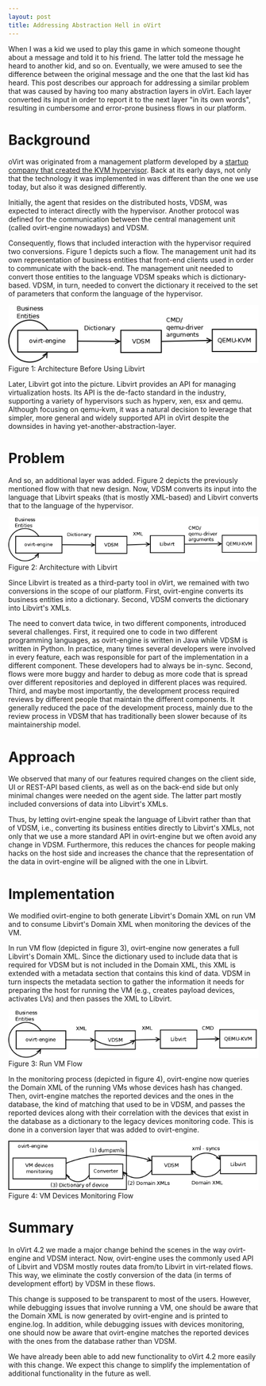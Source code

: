 ```yaml
---
layout: post
title: Addressing Abstraction Hell in oVirt
---
```


When I was a kid we used to play this game in which someone thought about a message and told it to his friend. The latter told the message he heard to another kid, and so on. Eventually, we were amused to see the difference between the original message and the one that the last kid has heard. This post describes our approach for addressing a similar problem that was caused by having too many abstraction layers in oVirt. Each layer converted its input in order to report it to the next layer "in its own words", resulting in cumbersome and error-prone business flows in our platform.

# Background
oVirt was originated from a management platform developed by a [startup company that created the KVM hypervisor](https://en.wikipedia.org/wiki/Qumranet). Back at its early days, not only that the technology it was implemented in was different than the one we use today, but also it was designed differently.

Initially, the agent that resides on the distributed hosts, VDSM, was expected to interact directly with the hypervisor. Another protocol was defined for the communication between the central management unit (called ovirt-engine nowadays) and VDSM.

Consequently, flows that included interaction with the hypervisor required two conversions. Figure 1 depicts such a flow. The management unit had its own representation of business entities that front-end clients used in order to communicate with the back-end. The management unit needed to convert those entities to the language VDSM speaks which is dictionary-based. VDSM, in turn, needed to convert the dictionary it received to the set of parameters that conform the language of the hypervisor.

![Architecture Before Using Libvirt](../images/engine_xml/without_libvirt.png)  
Figure 1: Architecture Before Using Libvirt

Later, Libvirt got into the picture. Libvirt provides an API for managing virtualization hosts. Its API is the de-facto standard in the industry, supporting a variety of hypervisors such as hyperv, xen, esx and qemu. Although focusing on qemu-kvm, it was a natural decision to leverage that simpler, more general and widely supported API in oVirt despite the downsides in having yet-another-abstraction-layer.

# Problem

And so, an additional layer was added. Figure 2 depicts the previously mentioned flow with that new design. Now, VDSM converts its input into the language that Libvirt speaks (that is mostly XML-based) and Libvirt converts that to the language of the hypervisor.

![Architecture with Libvirt](../images/engine_xml/with-libvirt.png)  
Figure 2: Architecture with Libvirt

Since Libvirt is treated as a third-party tool in oVirt, we remained with two conversions in the scope of our platform. First, ovirt-engine converts its business entities into a dictionary. Second, VDSM converts the dictionary into Libvirt's XMLs.

The need to convert data twice, in two different components, introduced several challenges. First, it required one to code in two different programming languages, as ovirt-engine is written in Java while VDSM is written in Python. In practice, many times several developers were involved in every feature, each was responsible for part of the implementation in a different component. These developers had to always be in-sync. Second, flows were more buggy and harder to debug as more code that is spread over different repositories and deployed in different places was required. Third, and maybe most importantly, the development process required reviews by different people that maintain the different components. It generally reduced the pace of the development process, mainly due to the review process in VDSM that has traditionally been slower because of its maintainership model.

# Approach
We observed that many of our features required changes on the client side, UI or REST-API based clients, as well as on the back-end side but only minimal changes were needed on the agent side. The latter part mostly included conversions of data into Libvirt's XMLs.

Thus, by letting ovirt-engine speak the language of Libvirt rather than that of VDSM, i.e., converting its business entities directly to Libvirt's XMLs, not only that we use a more standard API in ovirt-engine but we often avoid any change in VDSM. Furthermore, this reduces the chances for people making hacks on the host side and increases the chance that the representation of the data in ovirt-engine will be aligned with the one in Libvirt.

# Implementation
We modified ovirt-engine to both generate Libvirt's Domain XML on run VM and to consume Libvirt's Domain XML when monitoring the devices of the VM.

In run VM flow (depicted in figure 3), ovirt-engine now generates a full Libvirt's Domain XML. Since the dictionary used to include data that is required for VDSM but is not included in the Domain XML, this XML is extended with a metadata section that contains this kind of data. VDSM in turn inspects the metadata section to gather the information it needs for preparing the host for running the VM (e.g., creates payload devices, activates LVs) and then passes the XML to Libvirt.

![Run VM Flow](../images/engine_xml/run_vm.png)  
Figure 3: Run VM Flow

In the monitoring process (depicted in figure 4), ovirt-engine now queries the Domain XML of the running VMs whose devices hash has changed. Then, ovirt-engine matches the reported devices and the ones in the database, the kind of matching that used to be in VDSM, and passes the reported devices along with their correlation with the devices that exist in the database as a dictionary to the legacy devices monitoring code. This is done in a conversion layer that was added to ovirt-engine.

![VM Devices Monitoring Flow](../images/engine_xml/devices_monitoring.png)  
Figure 4: VM Devices Monitoring Flow

# Summary
In oVirt 4.2 we made a major change behind the scenes in the way ovirt-engine and VDSM interact. Now, ovirt-engine uses the commonly used API of Libvirt and VDSM mostly routes data from/to Libvirt in virt-related flows. This way, we eliminate the costly conversion of the data (in terms of development effort) by VDSM in these flows.

This change is supposed to be transparent to most of the users. However, while debugging issues that involve running a VM, one should be aware that the Domain XML is now generated by ovirt-engine and is printed to engine.log. In addition, while debugging issues with devices monitoring, one should now be aware that ovirt-engine matches the reported devices with the ones from the database rather than VDSM.

We have already been able to add new functionality to oVirt 4.2 more easily with this change. We expect this change to simplify the implementation of additional functionality in the future as well.
